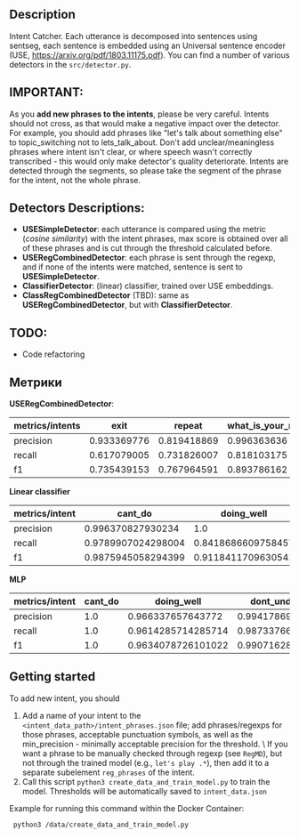 ## Description

Intent Catcher. Each utterance is decomposed into sentences using sentseg, each sentence is embedded using an Universal sentence encoder (USE, https://arxiv.org/pdf/1803.11175.pdf).
You can find a number of various detectors in the `src/detector.py`.

## IMPORTANT:

As you **add new phrases to the intents**, please be very careful. Intents should not cross, as that would make a negative impact over the detector. For example, you should add phrases like "let's talk about something else" to topic\_switching not to lets\_talk\_about. Don't add unclear/meaningless phrases where intent isn't clear, or where speech wasn't correctly transcribed - this would only make detector's quality deteriorate. Intents are detected through the segments, so please take the segment of the phrase for the intent, not the whole phrase.

## Detectors Descriptions:

- **USESimpleDetector**:  each utterance is compared using the metric (*cosine similarity*) with the intent phrases, max score is obtained over all of these phrases and is cut through the threshold calculated before.
- **USERegCombinedDetector**: each phrase is sent through the regexp, and if none of the intents were matched, sentence is sent to **USESimpleDetector**.
- **ClassifierDetector**: (linear) classifier, trained over USE embeddings.
- **ClassRegCombinedDetector** (TBD): same as **USERegCombinedDetector**, but with **ClassifierDetector**.

## TODO:

- Code refactoring

## Метрики

**USERegCombinedDetector**:

| metrics/intents | exit        | repeat      | what\_is\_your\_name | where\_are\_you\_from | what\_can\_you\_do | who\_made\_you | what\_is\_your\_job |
|-----------------|-------------|-------------|----------------------|-----------------------|--------------------|----------------|---------------------|
| precision       | 0.933369776 | 0.819418869 | 0.996363636          | 0.958124098           | 0.851321586        | 0.876727199    | 0.92990404          |
| recall          | 0.617079005 | 0.731826007 | 0.818103175          | 0.87984127            | 0.72               | 0.877472177    | 0.905040404         |
| f1              | 0.735439153 | 0.767964591 | 0.893786162          | 0.909311858           | 0.670418219        | 0.874162102    | 0.912530126         |

**Linear classifier**

| metrics/intent | cant\_do            | doing\_well         | dont\_understand    | exit                | lets\_chat\_about   | no                  | opinion\_request    | repeat              | stupid              | tell\_me\_a\_story  | tell\_me\_more      | topic\_switching    | weather\_forecast\_intent | what\_can\_you\_do  | what\_is\_your\_job | what\_is\_your\_name | what\_time           | where\_are\_you\_from | who\_made\_you      | yes                 |
|----------------|---------------------|---------------------|---------------------|---------------------|---------------------|---------------------|---------------------|---------------------|---------------------|---------------------|---------------------|---------------------|---------------------------|---------------------|---------------------|----------------------|----------------------|-----------------------|---------------------|---------------------|
| precision      | 0\.996370827930234  | 1\.0                | 0\.9963139895369914 | 0\.976848369399141  | 0\.9980131016611729 | 0\.98259640923863   | 0\.9967476604124078 | 1\.0                | 0\.9915204483975734 | 1\.0                | 1\.0                | 0\.9938837358914336 | 0\.9981449057007502       | 0\.9457619876521479 | 0\.9834451345755694 | 0\.9954545454545455  | 0\.4                 | 0\.9979233801034255   | 0\.9842851620862507 | 0\.9989473684210527 |
| recall         | 0\.9789907024298004 | 0\.8418686609758457 | 0\.9612128273947134 | 0\.8852047711902987 | 0\.7815816203758551 | 0\.7292528054953611 | 0\.9930852795250376 | 0\.9606103041529309 | 0\.9339179376498782 | 0\.9954179988769324 | 0\.7009442054333695 | 0\.975010632291602  | 0\.9809229005599981       | 0\.680864462197054  | 0\.7706581286360698 | 0\.7832070707070706  | 0\.10833333333333332 | 0\.9268384477169841   | 0\.9664957811945529 | 0\.5560519627197736 |
| f1             | 0\.9875945058294399 | 0\.9118411709630541 | 0\.9783849317626867 | 0\.9287165438688353 | 0\.8761461561467232 | 0\.8350542929671784 | 0\.9949123130751806 | 0\.9797954964671032 | 0\.9617408474913504 | 0\.9976824122078183 | 0\.819892689538017  | 0\.9843307745941875 | 0\.9894513879675697       | 0\.7842091598255596 | 0\.8606044927745723 | 0\.8700951447994909  | 0\.16369047619047622 | 0\.960758547879826    | 0\.9746511535963178 | 0\.711350597533756  |

**MLP**


| metrics/intent | cant\_do | doing\_well         | dont\_understand    | exit                | lets\_chat\_about   | no                  | opinion\_request    | repeat              | stupid              | tell\_me\_a\_story  | tell\_me\_more      | topic\_switching    | weather\_forecast\_intent | what\_can\_you\_do  | what\_is\_your\_job | what\_is\_your\_name | what\_time          | where\_are\_you\_from | who\_made\_you      | yes                 |
|----------------|----------|---------------------|---------------------|---------------------|---------------------|---------------------|---------------------|---------------------|---------------------|---------------------|---------------------|---------------------|---------------------------|---------------------|---------------------|----------------------|---------------------|-----------------------|---------------------|---------------------|
| precision      | 1\.0     | 0\.966337657643772  | 0\.9941786949997526 | 0\.9959737009098506 | 0\.9976744186046511 | 0\.9998061970482512 | 0\.9959529792950844 | 0\.9966334389061504 | 0\.9955994529512531 | 0\.9778503174816345 | 0\.9957693734493146 | 0\.9995826812380196 | 0\.9945025990630013       | 0\.9497847985347985 | 0\.9293557422969189 | 0\.9996125591687537  | 0\.9745467013971766 | 0\.950023450544103    | 0\.9590464245899029 | 0\.9774537676284331 |
| recall         | 1\.0     | 0\.9614285714285714 | 0\.9873376623376625 | 0\.9825153374233129 | 0\.9976190476190474 | 0\.9997367531955627 | 0\.9837837837837838 | 0\.9952876984126986 | 0\.9938321536905965 | 0\.9677383592017736 | 0\.9911184210526315 | 0\.9994601274879666 | 0\.9914965986394557       | 0\.9461538461538461 | 0\.89               | 0\.9985533453887884  | 0\.9290540540540541 | 0\.8921052631578947   | 0\.8975             | 0\.9395348837209303 |
| f1             | 1\.0     | 0\.9634078726101022 | 0\.9907162874862274 | 0\.989157787642809  | 0\.9976187101346564 | 0\.9997714674908474 | 0\.9897389913767114 | 0\.995958372527378  | 0\.9947100660089335 | 0\.9726567253338555 | 0\.9933878181968314 | 0\.999521355803318  | 0\.9929910060745823       | 0\.9437942539441788 | 0\.9028755224660395 | 0\.9990826096033283  | 0\.9508483602105748 | 0\.9169075719953568   | 0\.9198216883789179 | 0\.9576263101054515 |


## Getting started

To add new intent, you should
 1. Add a name of your intent to the `<intent_data_path>/intent_phrases.json` file; add phrases/regexps for those phrases, acceptable punctuation symbols, as well as the min_precision - minimally acceptable precision for the threshold. \\
 If you want a phrase to be manually checked through regexp (see `RegMD`), but not through the trained model (e.g., `let's play .*`), then add it to a separate subelement `reg_phrases` of the intent.
 2. Call this script `python3 create_data_and_train_model.py` to train the model. Thresholds will be automatically saved to `intent_data.json`

Example for running this command within the Docker Container:
 ```
  python3 /data/create_data_and_train_model.py
 ```
